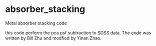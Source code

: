 # absorber_stacking
Metal absorber stacking code


this code perform the pca psf subtraction to SDSS data. The code was written by Bill Zhu and modfied by Yinan Zhao.
